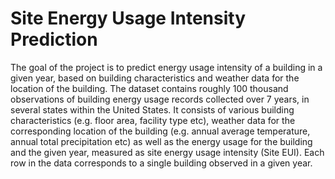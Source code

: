 # Site Energy Usage Intensity Prediction

The goal of the project is to predict energy usage intensity of a building in a given year, based on building characteristics and weather data for the location of the building. The dataset contains roughly 100 thousand observations of building energy usage records collected over 7 years, in several states within the United States. It consists of various building characteristics (e.g. floor area, facility type etc), weather data for the corresponding location of the building (e.g. annual average temperature, annual total precipitation etc) as well as the energy usage for the building and the given year, measured as site energy usage intensity (Site EUI). Each row in the data corresponds to a single building observed in a given year.

